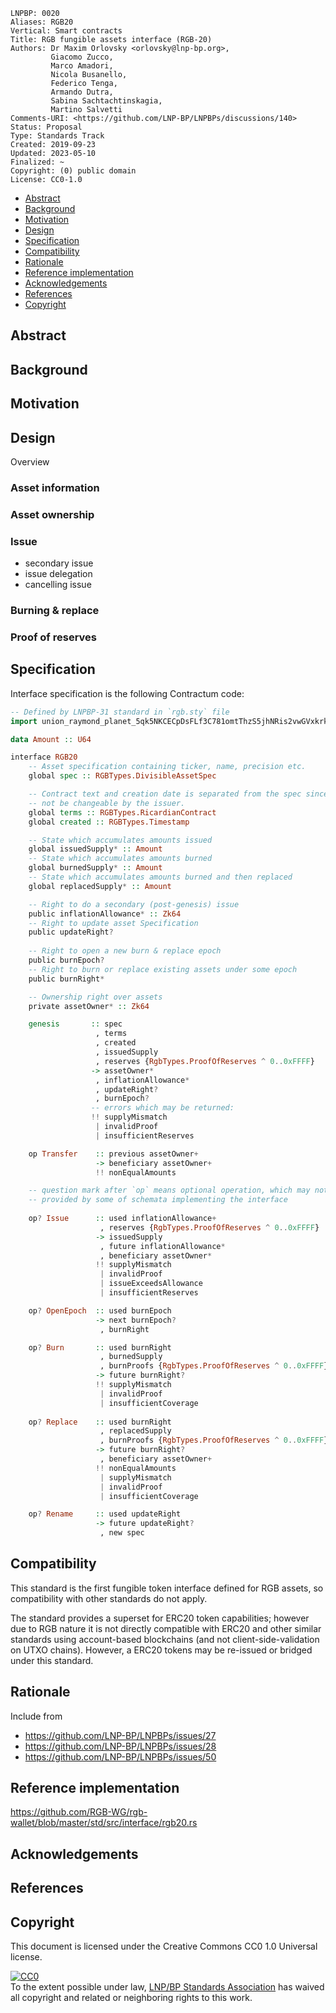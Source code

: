 ```
LNPBP: 0020
Aliases: RGB20
Vertical: Smart contracts
Title: RGB fungible assets interface (RGB-20)
Authors: Dr Maxim Orlovsky <orlovsky@lnp-bp.org>,
         Giacomo Zucco,
         Marco Amadori,
         Nicola Busanello,
         Federico Tenga,
         Armando Dutra,
         Sabina Sachtachtinskagia,
         Martino Salvetti
Comments-URI: <https://github.com/LNP-BP/LNPBPs/discussions/140>
Status: Proposal
Type: Standards Track
Created: 2019-09-23
Updated: 2023-05-10
Finalized: ~
Copyright: (0) public domain
License: CC0-1.0
```

- [Abstract](#abstract)
- [Background](#background)
- [Motivation](#motivation)
- [Design](#design)
- [Specification](#specification)
- [Compatibility](#compatibility)
- [Rationale](#rationale)
- [Reference implementation](#reference-implementation)
- [Acknowledgements](#acknowledgements)
- [References](#references)
- [Copyright](#copyright)


## Abstract


## Background


## Motivation


## Design

Overview

### Asset information

### Asset ownership

### Issue

- secondary issue
- issue delegation
- cancelling issue

### Burning & replace

### Proof of reserves


## Specification

Interface specification is the following Contractum code:

```haskell
-- Defined by LNPBP-31 standard in `rgb.sty` file
import union_raymond_planet_5qk5NKCECpDsFLf3C781omtThzS5jhNRis2vwGVxkrkv as RGBTypes

data Amount :: U64

interface RGB20
    -- Asset specification containing ticker, name, precision etc.
    global spec :: RGBTypes.DivisibleAssetSpec

    -- Contract text and creation date is separated from the spec since it must
    -- not be changeable by the issuer.
    global terms :: RGBTypes.RicardianContract
    global created :: RGBTypes.Timestamp

    -- State which accumulates amounts issued
    global issuedSupply* :: Amount
    -- State which accumulates amounts burned
    global burnedSupply* :: Amount
    -- State which accumulates amounts burned and then replaced
    global replacedSupply* :: Amount

    -- Right to do a secondary (post-genesis) issue
    public inflationAllowance* :: Zk64
    -- Right to update asset Specification
    public updateRight?
    
    -- Right to open a new burn & replace epoch
    public burnEpoch?
    -- Right to burn or replace existing assets under some epoch
    public burnRight*

    -- Ownership right over assets
    private assetOwner* :: Zk64

    genesis       :: spec
                   , terms
                   , created
                   , issuedSupply
                   , reserves {RgbTypes.ProofOfReserves ^ 0..0xFFFF}
                  -> assetOwner*
                   , inflationAllowance*
                   , updateRight?
                   , burnEpoch?
                  -- errors which may be returned:
                  !! supplyMismatch
                   | invalidProof
                   | insufficientReserves

    op Transfer    :: previous assetOwner+ 
                   -> beneficiary assetOwner+
                   !! nonEqualAmounts

    -- question mark after `op` means optional operation, which may not be  
    -- provided by some of schemata implementing the interface
    
    op? Issue      :: used inflationAllowance+
                    , reserves {RgbTypes.ProofOfReserves ^ 0..0xFFFF}
                   -> issuedSupply
                    , future inflationAllowance*
                    , beneficiary assetOwner*
                   !! supplyMismatch
                    | invalidProof
                    | issueExceedsAllowance
                    | insufficientReserves

    op? OpenEpoch  :: used burnEpoch
                   -> next burnEpoch?
                    , burnRight

    op? Burn       :: used burnRight
                    , burnedSupply
                    , burnProofs {RgbTypes.ProofOfReserves ^ 0..0xFFFF}
                   -> future burnRight?
                   !! supplyMismatch 
                    | invalidProof
                    | insufficientCoverage
    
    op? Replace    :: used burnRight
                    , replacedSupply
                    , burnProofs {RgbTypes.ProofOfReserves ^ 0..0xFFFF}
                   -> future burnRight?
                    , beneficiary assetOwner+
                   !! nonEqualAmounts 
                    | supplyMismatch 
                    | invalidProof
                    | insufficientCoverage

    op? Rename     :: used updateRight
                   -> future updateRight?
                    , new spec
```

## Compatibility

This standard is the first fungible token interface defined for RGB assets,
so compatibility with other standards do not apply.

The standard provides a superset for ERC20 token capabilities; however due
to RGB nature it is not directly compatible with ERC20 and other similar
standards using account-based blockchains (and not client-side-validation
on UTXO chains). However, a ERC20 tokens may be re-issued or bridged under
this standard.


## Rationale

Include from
- <https://github.com/LNP-BP/LNPBPs/issues/27>
- <https://github.com/LNP-BP/LNPBPs/issues/28>
- <https://github.com/LNP-BP/LNPBPs/issues/50>


## Reference implementation

<https://github.com/RGB-WG/rgb-wallet/blob/master/std/src/interface/rgb20.rs>


## Acknowledgements


## References


## Copyright

This document is licensed under the Creative Commons CC0 1.0 Universal license.

<p xmlns:dct="http://purl.org/dc/terms/">
  <a rel="license"
     href="http://creativecommons.org/publicdomain/zero/1.0/">
    <img src="http://i.creativecommons.org/p/zero/1.0/88x31.png" style="border-style:none;" alt="CC0" />
  </a>
  <br />
  To the extent possible under law,
  <a rel="dct:publisher" href="https://lnp-bp.org">
    <span property="dcl:title">LNP/BP Standards Association</span></a>
  has waived all copyright and related or neighboring rights to this work.
</p>
